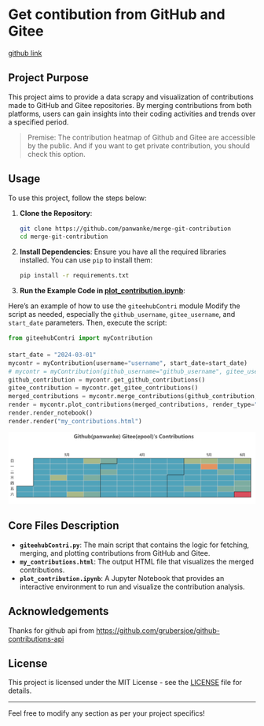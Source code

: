 # Get contibution from GitHub and Gitee

[github link](https://github.com/panwanke/merge-git-contribution)

## Project Purpose
This project aims to provide a data scrapy and visualization of contributions made to GitHub and Gitee repositories. By merging contributions from both platforms, users can gain insights into their coding activities and trends over a specified period.

> Premise:
> The contribution heatmap of Github and Gitee are accessible by the public.
> And if you want to get private contribution, you should check this option. 

## Usage
To use this project, follow the steps below:

1. **Clone the Repository**:
   ```bash
   git clone https://github.com/panwanke/merge-git-contribution
   cd merge-git-contribution
   ```

2. **Install Dependencies**:
   Ensure you have all the required libraries installed. You can use `pip` to install them:
   ```bash
   pip install -r requirements.txt
   ```

3. **Run the Example Code in [plot_contribution.ipynb](./plot_contribution.ipynb)**:


  Here’s an example of how to use the `giteehubContri` module
   Modify the script as needed, especially the `github_username`, `gitee_username`, and `start_date` parameters. Then, execute the script:

```python
from giteehubContri import myContribution

start_date = "2024-03-01"
mycontr = myContribution(username="username", start_date=start_date)
# mycontr = myContribution(github_username="github_username", gitee_username="gitee_username", start_date=start_date)
github_contribution = mycontr.get_github_contributions()
gitee_contribution = mycontr.get_gitee_contributions()
merged_contributions = mycontr.merge_contributions(github_contribution, gitee_contribution)
render = mycontr.plot_contributions(merged_contributions, render_type="notebook")
render.render_notebook()
render.render("my_contributions.html")
```
![fig1](./figs/screenshot1.png)


## Core Files Description


- **`giteehubContri.py`**: The main script that contains the logic for fetching, merging, and plotting contributions from GitHub and Gitee.
- **`my_contributions.html`**: The output HTML file that visualizes the merged contributions.
- **`plot_contribution.ipynb`**: A Jupyter Notebook that provides an interactive environment to run and visualize the contribution analysis.


## Acknowledgements

Thanks for github api from https://github.com/grubersjoe/github-contributions-api


## License
This project is licensed under the MIT License - see the [LICENSE](LICENSE) file for details.

---

Feel free to modify any section as per your project specifics!